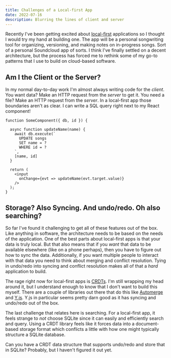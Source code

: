 ```yaml
---
title: Challenges of a Local-first App
date: 2022-07-16
description: Blurring the lines of client and server
---
```


Recently I've been getting excited about [local-first](https://www.inkandswitch.com/local-first/) applications so I thought I would try my hand at building one.
The app will be a personal songwriting tool for organizing, versioning, and making notes on in-progress songs. Sort of a personal Soundcloud app of sorts.
I think I've finally settled on a decent architecture, but the process has forced me to rethink some of my go-to patterns that I use to build on cloud-based software.

## Am I the Client or the Server?

In my normal day-to-day work I'm almost always writing code for the _client_.
You want data? Make an HTTP request from the _server_ to get it.
You need a file? Make an HTTP request from the _server_.
In a local-first app those boundaries aren't as clear.
I can write a SQL query right next to my React component!

```tsx
function SomeComponent({ db, id }) {

  async function updateName(name) {
    await db.execute(`
      UPDATE songs
      SET name = ?
      WHERE id = ?
    `,
    [name, id]
  }

  return (
    <input
      onChange={evt => updateName(evt.target.value)}
    />
  );
}
```

## Storage? Also Syncing. And undo/redo. Oh also searching?

So far I've found it challenging to get all of these features out of the box.
Like anything in software, the architecture needs to be based on the needs of the application.
One of the best parts about local-first apps is that your data is truly local.
But that also means that if you _want_ that data to be available elsewhere (like on a phone perhaps), then you have to figure out how to sync the data.
Additionally, if you want multiple people to interact with that data you need to think about merging and conflict resolution.
Tying in undo/redo into syncing and conflict resolution makes all of that a _hard_ application to build.

The rage right now for local-first apps is [CRDTs](https://crdt.tech/).
I'm still wrapping my head around it, but I understand enough to know that I don't want to build this myself.
There are a couple of libraries out there that do this like [Automerge](https://automerge.org/) and [Y.js](https://yjs.dev/).
Y.js in particular seems pretty darn good as it has syncing and undo/redo out of the box.

The last challenge that relates here is searching.
For a local-first app, it feels strange to _not_ choose SQLite since it can easily and efficiently search and query.
Using a CRDT library feels like it forces data into a document-based storage format which conflicts a little with how one might typically structure a SQLite database.

Can you have a CRDT data structure that supports undo/redo and store that in SQLite?
Probably, but I haven't figured it out yet.
